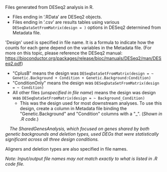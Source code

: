 Files generated from DESeq2 analysis in R.
- Files ending in ‘.RData’ are DESeq2 objects.
- Files ending in ‘.csv’ are results tables using various ```DESeqDataSetFromMatrix(design = )``` options in DESeq2 determined from Metadata file.

'Design' used is specified in file name. It is a formula to indicate how the counts for each gene depend on the variables in the Metadata file. (For more on this topic, please reference the DESeq2 manual: https://bioconductor.org/packages/release/bioc/manuals/DESeq2/man/DESeq2.pdf)
- "CplusB" means the design was ```DESeqDataSetFromMatrix(design = ~ Genetic.Background + Condition + Genetic.Background:Condition)```
- "ConditionOnly" means the design was ```DESeqDataSetFromMatrix(design = ~ Condition)```
- All other files (*unspecified in file name*) means the design was design was ```DESeqDataSetFromMatrix(design = ~ Background_Condition)```
  * This was the design used for most downstream analyses. To use this design, create a column in Metadata file binding the "Genetic.Background" and "Condition" columns with a "_". (*Shown in .R code.*)

&emsp;*The SharedGenesAnalysis, which focused on genes shared by both genetic backgrounds and deletion types, used DEGs that were statistically significant across all three design conditions.*

Aligners and deletion types are also specified in file names.

*Note: Input/output file names may not match exactly to what is listed in .R code file.*
